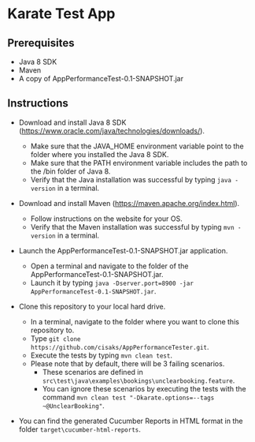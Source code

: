 # Karate Test App
## Prerequisites
* Java 8 SDK
* Maven
* A copy of AppPerformanceTest-0.1-SNAPSHOT.jar

## Instructions

* Download and install Java 8 SDK (https://www.oracle.com/java/technologies/downloads/).
    * Make sure that the JAVA_HOME environment variable point to the folder where you installed the Java 8 SDK.
    * Make sure that the PATH environment variable includes the path to the /bin folder of Java 8.
    * Verify that the Java installation was successful by typing `java -version` in a terminal.

* Download and install Maven (https://maven.apache.org/index.html).
    * Follow instructions on the website for your OS.
    * Verify that the Maven installation was successful by typing `mvn -version` in a terminal.

* Launch the AppPerformanceTest-0.1-SNAPSHOT.jar application.
    * Open a terminal and navigate to the folder of the AppPerformanceTest-0.1-SNAPSHOT.jar.
    * Launch it by typing `java -Dserver.port=8900 -jar AppPerformanceTest-0.1-SNAPSHOT.jar`.

* Clone this repository to your local hard drive.
    * In a terminal, navigate to the folder where you want to clone this repository to.
    * Type `git clone https://github.com/cisaks/AppPerformanceTester.git`.
    * Execute the tests by typing `mvn clean test`.
    * Please note that by default, there will be 3 failing scenarios.
        * These scenarios are defined in `src\test\java\examples\bookings\unclearbooking.feature`.
        * You can ignore these scenarios by executing the tests with the command `mvn clean test "-Dkarate.options=--tags ~@UnclearBooking"`.

* You can find the generated Cucumber Reports in HTML format in the folder `target\cucumber-html-reports`.
